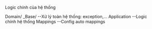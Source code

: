 ﻿Logic chính của hệ thống

Domain/
	_Base/							--Xử lý toàn hệ thống: exception,...
	Application						--Logic chính hệ thống
	Mappings						--Config auto mappings
